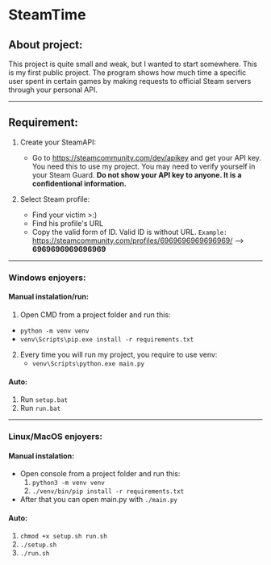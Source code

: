 # SteamTime

## About project: 
This project is quite small and weak, but I wanted to start somewhere. This is my first public project.
The program shows how much time a specific user spent in certain games by making requests to official Steam servers through your personal API.

---

## Requirement:

1. Create your SteamAPI:
   - Go to https://steamcommunity.com/dev/apikey and get your API key. You need this to use my project. You may need to verify yourself in your Steam Guard. **Do not show your API key to anyone. It is a confidentional information.**

2.  Select Steam profile: 
	- Find your victim >:)
	- Find his profile's URL
	- Copy the valid form of ID. Valid ID is without URL. 
     `Example:` https://steamcommunity.com/profiles/6969696969696969/ —> **6969696969696969**

---

### Windows enjoyers:

#### Manual instalation/run:
 1. Open CMD from a project folder and run this: 
   -  `python -m venv venv`
   -  `venv\Scripts\pip.exe install -r requirements.txt`
2. Every time you will run my project, you require to use venv:
   -  `venv\Scripts\python.exe main.py`
#### Auto:
1. Run `setup.bat`
2. Run `run.bat`

---

### Linux/MacOS enjoyers:

#### Manual instalation:
- Open console from a project folder and run this:
    1. `python3 -m venv venv`
    2. `./venv/bin/pip install -r requirements.txt`
-  After that you can open main.py with `./main.py`
#### Auto:
1. `chmod +x setup.sh run.sh`
2. `./setup.sh`
3. `./run.sh`